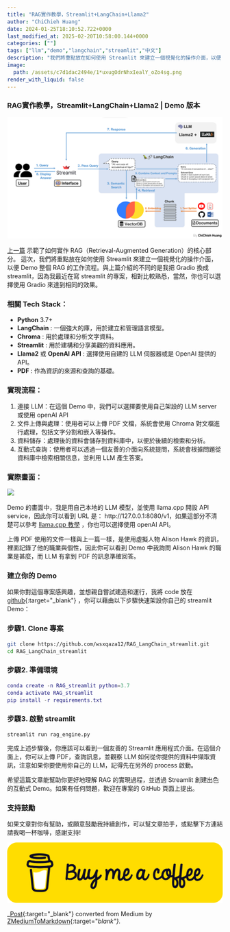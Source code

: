 ```yaml
---
title: "RAG實作教學，Streamlit+LangChain+Llama2"
author: "ChiChieh Huang"
date: 2024-01-25T18:10:52.722+0000
last_modified_at: 2025-02-20T10:58:00.144+0000
categories: [""]
tags: ["llm","demo","langchain","streamlit","中文"]
description: "我們將重點放在如何使用 Streamlit 來建立一個視覺化的操作介面，以便 Demo 整個RAG（Retrieval-Augmented Generation）的工作流程。"
image:
  path: /assets/c7d1dac2494e/1*uxugOdrNhxIealY_oZo4sg.png
render_with_liquid: false
---
```


### RAG實作教學，Streamlit\+LangChain\+Llama2 \| Demo 版本


![](/assets/c7d1dac2494e/1*uxugOdrNhxIealY_oZo4sg.png)


[上一篇](../d6838febf8c4/) 示範了如何實作 RAG（Retrieval\-Augmented Generation）的核心部分。 這次，我們將重點放在如何使用 Streamlit 來建立一個視覺化的操作介面，以便 Demo 整個 RAG 的工作流程。與上篇介紹的不同的是我把 Gradio 換成 streamlit，因為我最近在寫 streamlit 的專案，相對比較熟悉，當然，你也可以選擇使用 Gradio 來達到相同的效果。
### 相關 Tech Stack：
- **Python** 3\.7\+
- **LangChain** : 一個強大的庫，用於建立和管理語言模型。
- **Chroma** : 用於處理和分析文字資料。
- **Streamlit** : 用於建構和分享美觀的資料應用。
- **Llama2** 或 **OpenAI API** : 選擇使用自建的 LLM 伺服器或是 OpenAI 提供的 API。
- **PDF** : 作為資訊的來源和查詢的基礎。

### 實現流程：
1. 連接 LLM：在這個 Demo 中，我們可以選擇要使用自己架設的 LLM server 或使用 openAI API
2. 文件上傳與處理：使用者可以上傳 PDF 文檔，系統會使用 Chroma 對文檔進行處理，包括文字分割和嵌入等操作。
3. 資料儲存：處理後的資料會儲存到資料庫中，以便於後續的檢索和分析。
4. 互動式查詢：使用者可以透過一個友善的介面向系統提問，系統會根據問題從資料庫中檢索相關信息，並利用 LLM 產生答案。

### 實際畫面：


![](/assets/c7d1dac2494e/1*qq0dnCMaKLd3P9ZJIFbUGg.gif)


Demo 的畫面中，我是用自己本地的 LLM 模型，並使用 llama\.cpp 開設 API service，因此你可以看到 URL 是： http://127\.0\.0\.1:8080/v1，如果這部分不清楚可以參考 [llama\.cpp 教學](../2451807f8ba5/) ，你也可以選擇使用 openAI API。

上傳 PDF 使用的文件一樣與上一篇一樣，是使用虛擬人物 Alison Hawk 的資訊，裡面記錄了他的職業與個性，因此你可以看到 Demo 中我詢問 Alison Hawk 的職業是甚麼，而 LLM 有拿到 PDF 的訊息準確回答。
### 建立你的 Demo

如果你對這個專案感興趣，並想親自嘗試建造和運行，我將 code 放在 [github](https://github.com/wsxqaza12/RAG_LangChain_streamlit){:target="_blank"} ，你可以藉由以下步驟快速架設你自己的 streamlit Demo：
### 步驟1\. Clone 專案
```bash
git clone https://github.com/wsxqaza12/RAG_LangChain_streamlit.git
cd RAG_LangChain_streamlit
```
### 步驟2\. 準備環境
```lua
conda create -n RAG_streamlit python=3.7
conda activate RAG_streamlit
pip install -r requirements.txt
```
### 步驟3\. 啟動 streamlit
```shell
streamlit run rag_engine.py
```

完成上述步驟後，你應該可以看到一個友善的 Streamlit 應用程式介面。在這個介面上，你可以上傳 PDF，查詢訊息，並觀察 LLM 如何從你提供的資料中擷取資訊，注意如果你要使用你自己的 LLM，記得先在另外的 process 啟動。

希望這篇文章能幫助你更好地理解 RAG 的實現過程，並透過 Streamlit 創建出色的互動式 Demo。如果有任何問題，歡迎在專案的 GitHub 頁面上提出。
### 支持鼓勵

如果文章對你有幫助，或願意鼓勵我持續創作，可以幫文章拍手，或點擊下方連結請我喝一杯咖啡，感謝支持\!


![](/assets/c7d1dac2494e/1*QCQqlZr6doDP-cszzpaSpw.png)




_[Post](https://medium.com/@cch.chichieh/rag%E5%AF%A6%E4%BD%9C%E6%95%99%E5%AD%B8-streamlit-langchain-llama2-c7d1dac2494e){:target="_blank"} converted from Medium by [ZMediumToMarkdown](https://github.com/ZhgChgLi/ZMediumToMarkdown){:target="_blank"}._

